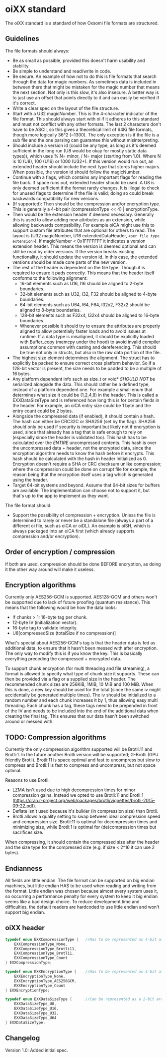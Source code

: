 # oiXX standard

The oiXX standard is a standard of how Oxsomi file formats are structured.

## Guidelines

The file formats should always:

- Be as small as possible, provided this doesn't harm usability and stability.
- Be simple to understand and read/write in code.
- Be secure. An example of how not to do this is file formats that search through the data for magic numbers. As sometimes data is included in between there that might be mistaken for the magic number that means the next section. Not only is this slow, it's also insecure. A better way is to just use an offset that points directly to it and can easily be verified if it's correct.
- Write a clear spec on the layout of the file structure.
- Start with a U32 magicNumber. This is the 4-character indicator of the file format. This should always start with oi if it adheres to this standard and must not conflict with any other formats. The last 2 characters don't have to be ASCII, so this gives a theoretical limit of 64Ki file formats, though more logically 36^2 (~1300). The only exception is if the file is a sub file and the one parsing can guarantee this without misinterpreting.
- Should include a version id (could be any type, as long as it's deemed sufficient in the long run (U8 would be okay for mostly static data types)), which uses % N= minor, / N= major (starting from 1.0). Where N is 10 (U8), 100 (U16) or 1000 (U32+). If this version would run out, an extended header should include the next type that stores higher majors. When possible, the version id should follow the magicNumber.
- Continue with a flags, which contains any important flags for reading the file back. If space runs out, extended header should be used. A U8 is only deemed sufficient if the format rarely changes. It is illegal to check for unused flags to determine if the file is valid; doing so could break backwards compatibility for new versions.
- (If supported): Then should be the compression and/or encryption type. This is generally a 4-bit pair (compressionType << 4) | encryptionType.
- Then would be the extension header if deemed necessary. Generally this is used to allow adding new attributes as an extension, while allowing backwards compatibility. For example oiCA might use this to support custom file attributes that are optional for others to read. The layout is (U32 magicNumber, U16 extendedDataHeader, `<per file type extension>`). If magicNumber < 0x1FFFFFFF it indicates a version extension header. This means the version is deemed optional and can still be read by older versions. If the version breaks existing functionality, it should update the version id. In this case, the extended versions should be made core parts of the new version.
- The rest of the header is dependent on the file type. Though it is required to ensure it pads correctly. This means that the header itself conforms to the following alignment:
  - 16-bit elements such as U16, I16 should be aligned to 2-byte boundaries.
  - 32-bit elements such as U32, I32, F32 should be aligned to 4-byte boundaries.
  - 64-bit elements such as U64, I64, F64, I32x2, F32x2 should be aligned to 8-byte boundaries.
  - 128-bit elements such as F32x4, I32x4 should be aligned to 16-byte boundaries.
  - Whenever possible it should try to ensure the attributes are properly aligned to allow potentially faster loads and to avoid issues at runtime. If a data type is misaligned, it should be explicitly loaded with Buffer_copy (memcpy under the hood) to avoid invalid compiler assumptions common with casting and dereferencing. This should be true not only in structs, but also in the raw data portion of the file.
- The highest size element determines the alignment. The struct has to explicitly be packed to ensure correct cross platform behavior. So if a 128-bit vector is present, the size needs to be padded to be a multiple of 16 bytes.
- Any platform dependent info such as size_t or void* *SHOULD NOT* be serialized alongside the data. This should rather be a defined type, instead of a platform dependent one. For example a small enum that determines what size it could be (1,2,4,8) in the header. This is called a EXXDataSizeType and is referenced how long this is for certain fields in the header. For example, an oiCA entry size could be 1 byte and the entry count could be 2 bytes.
- Alongside the compressed data (if enabled), it should contain a hash. The hash can either be CRC32C or SHA256 (set by the flag). SHA256 should only be used if security is important but likely not if encryption is used, since that already has a tag that is safe enough to rely on (especially since the header is validated too). This hash has to be calculated over the *ENTIRE* uncompressed contents. This hash is over the uncompressed data + header, not the encrypted data, since the encryption algorithm needs to know the hash before it encrypts. This hash should be calculated with the hash in header initialized as 0. Encryption doesn't require a SHA or CRC checksum unlike compression; where the compression could be done on corrupt file for example; the reason being that the encryption itself uses a tag which is generated using the header.
- Target 64-bit systems and beyond. Assume that 64-bit sizes for buffers are available. The implementation can choose not to support it, but that's up to the app to implement as they want.

The file format should:

- Support the possibility of compression + encryption. Unless the file is determined to rarely or never be a standalone file (always a part of a different oi file, such as oiCA or oiDL). An example is oiSH, which is always packaged into an oiCA first (which already supports compression and/or encryption).

## Order of encryption / compression

If both are used, compression should be done BEFORE encryption, as doing it the other way around will make it useless.

## Encryption algorithms

Currently only AES256-GCM is supported. AES128-GCM and others won't be supported due to lack of future proofing (quantum resistance). This means that the following would be how the data looks:

- If chunks > 1: 16-byte tag per chunk.
- 12-byte IV (initialization vector).
- 16-byte tag to validate integrity.
- U8[compressedSize (totalSize if no compression)]

What's special about AES256-GCM's tag is that the header data is fed as additional data, to ensure that it hasn't been messed with after encryption. The only way to modify this is if you know the key. This is basically everything preceding the compressed + encrypted data.

To support chunk encryption (for multi threading and file streaming), a format is allowed to specify what type of chunk size it supports. These can then be provided via a flag or a supplied size in the header. The recommended chunk sizes are 256KiB, 1MiB, 10 MiB and 100 MiB. When this is done, a new key should be used for the total (since the same iv might accidentally be generated multiple times). The iv should be initialized to a random number and each chunk increases it by 1, thus allowing easy multi threading. Each chunk has a tag, these tags need to be prepended in front of the IV and needs to be included into the end of the additional data when creating the final tag. This ensures that our data hasn't been switched around or messed with.

## TODO: Compression algorithms

Currently the only compression algorithm supported will be Brotli:11 and Brotli:1. In the future another Brotli version will be supported; G-Brotli (GPU friendly Brotli). Brotli:11 is space optimal and fast to uncompress but slow to compress and Brotli:1 is fast to compress and uncompress, but not space optimal.

Reasons to use Brotli:

- LZMA isn't used due to high decompression times for minor compression gains. Instead we opted to use Brotli:11 and Brotli:1 (https://cran.r-project.org/web/packages/brotli/vignettes/brotli-2015-09-22.pdf).
- Deflate isn't used because it's bulkier (in compression size) than Brotli.
- Brotli allows a quality setting to swap between ideal compression speed and compression size. Brotli:11 is optimal for decompression times and minimizing size, while Brotli:1 is optimal for (de)compression times but sacrifices size.

When compressing, it should contain the compressed size after the header and the size type for the compressed size (e.g. if size < 2^16 it can use 2 bytes).

## Endianness

All fields are little endian. The file format can be supported on big endian machines, but little endian HAS to be used when reading and writing from the format. Little endian was chosen because almost every system uses it, so occurring a performance penalty for every system to keep it big endian seems like a bad design choice. To reduce development time and difficulties, the default readers are hardcoded to use little endian and won't support big endian.

## oiXX header

```c
typedef enum EXXCompressionType {	//Has to be represented as 4-bit at the least
	EXXCompressionType_None,
	EXXCompressionType_Brotli11,
	EXXCompressionType_Brotli1,
	EXXCompressionType_Count
} EXXCompressionType;

typedef enum EXXEncryptionType {	//Has to be represented as 4-bit at the least
    EXXEncryptionType_None,
    EXXEncryptionType_AES256GCM,
    EXXEncryptionType_Count
} EXXEncryptionType;

typedef enum EXXDataSizeType {		//Can be represented as a 2-bit array or larger
    EXXDataSizeType_U8,
    EXXDataSizeType_U16,
    EXXDataSizeType_U32,
    EXXDataSizeType_U64
} EXXDataSizeType;
```

## Changelog

Version 1.0: Added initial spec.